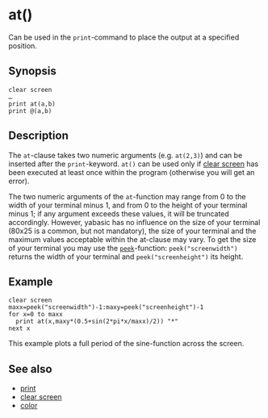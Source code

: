 # at()

Can be used in the ```print```-command to place the output at a specified position.

## Synopsis

```basic
clear screen
…
print at(a,b)
print @(a,b)
```

## Description

The ```at```-clause takes two numeric arguments (e.g. ```at(2,3)```) and can be inserted after the ```print```-keyword. ```at()``` can be used only if [clear screen](clear-screen.html) has been executed at least once within the program (otherwise you will get an error).

The two numeric arguments of the ```at```-function may range from 0 to the width of your terminal minus 1, and from 0 to the height of your terminal minus 1; if any argument exceeds these values, it will be truncated accordingly. However, yabasic has no influence on the size of your terminal (80x25 is a common, but not mandatory), the size of your terminal and the maximum values acceptable within the at-clause may vary. To get the size of your terminal you may use the [```peek```](peek.html)-function: ```peek("screenwidth")``` returns the width of your terminal and ```peek("screenheight")``` its height.

## Example

```basic
clear screen
maxx=peek("screenwidth")-1:maxy=peek("screenheight")-1
for x=0 to maxx
  print at(x,maxy*(0.5+sin(2*pi*x/maxx)/2)) "*"
next x
```
 
This example plots a full period of the sine-function across the screen.

## See also

 * [print](print.html)
 * [clear screen](clear-screen.html)
 * [color](color.html)
